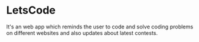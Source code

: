 # LetsCode
It's an web app which reminds the user to code and solve coding problems on different websites and also updates about latest contests.
